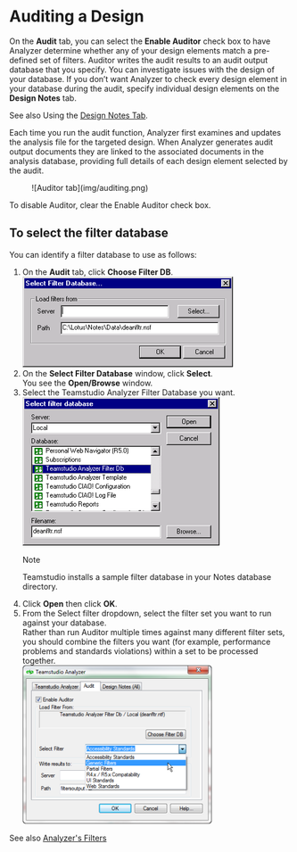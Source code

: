 # Auditing a Design

On the **Audit** tab, you can select the **Enable Auditor** check box to have Analyzer determine whether any of your design elements match a pre-defined set of filters. Auditor writes the audit results to an audit output database that you specify. You can investigate issues with the design of your database. If you don’t want Analyzer to check every design element in your database during the audit, specify individual design elements on the **Design Notes** tab.

See also Using the [Design Notes Tab](designtab.md).

Each time you run the audit function, Analyzer first examines and updates the analysis file for the targeted design. When Analyzer generates audit output documents they are linked to the associated documents in the analysis database, providing full details of each design element selected by the audit.

<figure markdown="1">
  ![Auditor tab](img/auditing.png)
</figure>

To disable Auditor, clear the Enable Auditor check box.

## To select the filter database
You can identify a filter database to use as follows:

1. On the **Audit** tab, click **Choose Filter DB**.  
   ![Select Filter Database](img/auditing2.png)
2. On the **Select Filter Database** window, click **Select**.  
   You see the **Open/Browse** window.
3. Select the Teamstudio Analyzer Filter Database you want.  
   ![File Picker](img/auditing3.png)
   <div class="admonition">
     <p class="admonition-title">Note</p>
     <p>Teamstudio installs a sample filter database in your Notes database directory.</p>
   </div>
4. Click **Open** then click **OK**.
5. From the Select filter dropdown, select the filter set you want to run against your database.  
   Rather than run Auditor multiple times against many different filter sets, you should combine the filters you want (for example, performance problems and standards violations) within a set to be processed together.  
   ![Choose Filter Set](img/auditing4.png)
   
See also [Analyzer's Filters](filters.md)